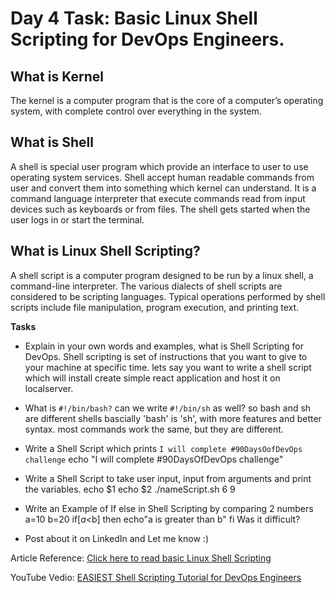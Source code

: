 # Day 4 Task: Basic Linux Shell Scripting for DevOps Engineers.

 ## What is Kernel

 The kernel is a computer program that is the core of a computer’s operating system, with complete control over everything in the system.
 
 ## What is Shell

 A shell is special user program which provide an interface to user to use operating system services. Shell accept human readable commands from user and convert them into something which kernel can understand. It is a command language interpreter that execute commands read from input devices such as keyboards or from files. The shell gets started when the user logs in or start the terminal.
 
 ## What is Linux Shell Scripting?

 A shell script is a computer program designed to be run by a linux shell, a command-line interpreter. The various dialects of shell scripts are considered to be scripting languages. Typical operations performed by shell scripts include file manipulation, program execution, and printing text.

 **Tasks**

 - Explain in your own words and examples, what is Shell Scripting for DevOps.
 Shell scripting is set of instructions that you want to give to your machine at specific time.
 lets say you want to write a shell script which will install create simple react application and host it on localserver.
 - What is `#!/bin/bash?` can we write `#!/bin/sh` as well?
 so bash and sh are different shells bascially 'bash' is 'sh', with more features and better syntax. most commands work the same, but they are different. 
 - Write a Shell Script which prints `I will complete #90DaysOofDevOps challenge`
 echo "I will complete #90DaysOfDevOps challenge"
 - Write a Shell Script to take user input, input from arguments and print the variables.
echo $1
echo $2
 ./nameScript.sh 6 9
 - Write an Example of If else in Shell Scripting by comparing 2 numbers
a=10
b=20
if[$a<$b]
then
    echo"a is greater than b"
fi
 Was it difficult?
 
 - Post about it on LinkedIn and Let me know :)

 Article Reference: [Click here to read basic Linux Shell Scripting](https://devopscube.com/linux-shell-scripting-for-devops/)

 YouTube Vedio: [EASIEST Shell Scripting Tutorial for DevOps Engineers](https://www.youtube.com/watch?v=_-D6gkRj7xc&list=PLlfy9GnSVerQr-Se9JRE_tZJk3OUoHCkh&index=3)